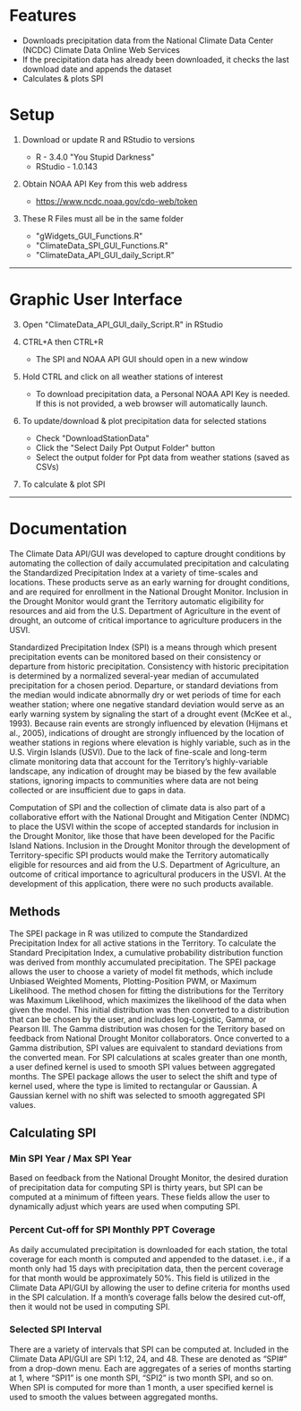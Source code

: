 # Features
* Downloads precipitation data from the National Climate Data Center (NCDC) Climate Data Online Web Services
* If the precipitation data has already been downloaded, it checks the last download date and appends the dataset
* Calculates & plots SPI

# Setup
01) Download or update R and RStudio to versions
	* R - 3.4.0 "You Stupid Darkness" 
	* RStudio - 1.0.143

02) Obtain NOAA API Key from this web address
	* https://www.ncdc.noaa.gov/cdo-web/token

03) These R Files must all be in the same folder
	* "gWidgets_GUI_Functions.R"
	* "ClimateData_SPI_GUI_Functions.R"
	* "ClimateData_API_GUI_daily_Script.R"

***********************************************************
# Graphic User Interface
03) Open "ClimateData_API_GUI_daily_Script.R" in RStudio

04) CTRL+A then CTRL+R
	* The SPI and NOAA API GUI should open in a new window

05) Hold CTRL and click on all weather stations of interest
	* To download precipitation data, a Personal NOAA API Key is needed. If this is not provided, a web browser will automatically launch.

06) To update/download & plot precipitation data for selected stations
	* Check "DownloadStationData" 
	* Click the "Select Daily Ppt Output Folder" button
	* Select the output folder for Ppt data from weather stations (saved as CSVs)

08) To calculate & plot SPI 
***********************************************************
# Documentation
The Climate Data API/GUI was developed to capture drought conditions by automating the collection of daily accumulated precipitation and calculating the 
Standardized Precipitation Index at a variety of time-scales and locations. These products serve as an early warning for drought conditions, and are required 
for enrollment in the National Drought Monitor. Inclusion in the Drought Monitor would grant the Territory automatic eligibility for resources and aid from the 
U.S. Department of Agriculture in the event of drought, an outcome of critical importance to agriculture producers in the USVI.

Standardized Precipitation Index (SPI) is a means through which present precipitation events can be monitored based on their consistency or departure from historic 
precipitation. Consistency with historic precipitation is determined by a normalized several-year median of accumulated precipitation for a chosen period. Departure, 
or standard deviations from the median would indicate abnormally dry or wet periods of time for each weather station; where one negative standard deviation would serve 
as an early warning system by signaling the start of a drought event (McKee et al., 1993). Because rain events are strongly influenced by elevation (Hijmans et al., 2005), 
indications of drought are strongly influenced by the location of weather stations in regions where elevation is highly variable, such as in the U.S. Virgin Islands (USVI). 
Due to the lack of fine-scale and long-term climate monitoring data that account for the Territory’s highly-variable landscape, any indication of drought may be biased by 
the few available stations, ignoring impacts to communities where data are not being collected or are insufficient due to gaps in data.

Computation of SPI and the collection of climate data is also part of a collaborative effort with the National Drought and Mitigation Center (NDMC) to place the USVI within 
the scope of accepted standards for inclusion in the Drought Monitor, like those that have been developed for the Pacific Island Nations. Inclusion in the Drought Monitor 
through the development of Territory-specific SPI products would make the Territory automatically eligible for resources and aid from the U.S. Department of Agriculture, an 
outcome of critical importance to agricultural producers in the USVI. At the development of this application, there were no such products available.  

## Methods
The SPEI package in R was utilized to compute the Standardized Precipitation Index for all active stations in the Territory. To calculate the Standard Precipitation Index, 
a cumulative probability distribution function was derived from monthly accumulated precipitation. The SPEI package allows the user to choose a variety of model fit methods, 
which include Unbiased Weighted Moments, Plotting-Position PWM, or Maximum Likelihood. The method chosen for fitting the distributions for the Territory was Maximum Likelihood, 
which maximizes the likelihood of the data when given the model. This initial distribution was then converted to a distribution that can be chosen by the user, and includes 
log-Logistic, Gamma, or Pearson III. The Gamma distribution was chosen for the Territory based on feedback from National Drought Monitor collaborators. Once converted to a Gamma 
distribution, SPI values are equivalent to standard deviations from the converted mean.  For SPI calculations at scales greater than one month, a user defined kernel is used to 
smooth SPI values between aggregated months. The SPEI package allows the user to select the shift and type of kernel used, where the type is limited to rectangular or Gaussian. 
A Gaussian kernel with no shift was selected to smooth aggregated SPI values.

## Calculating SPI
### Min SPI Year / Max SPI Year
Based on feedback from the National Drought Monitor, the desired duration of precipitation data for computing SPI is thirty years, but SPI can be computed at a minimum of fifteen years. 
These fields allow the user to dynamically adjust which years are used when computing SPI. 
### Percent Cut-off for SPI Monthly PPT Coverage
As daily accumulated precipitation is downloaded for each station, the total coverage for each month is computed and appended to the dataset. i.e., if a month only had 15 days with 
precipitation data, then the percent coverage for that month would be approximately 50%. This field is utilized in the Climate Data API/GUI by allowing the user to define criteria for 
months used in the SPI calculation. If a month’s coverage falls below the desired cut-off, then it would not be used in computing SPI.
### Selected SPI Interval
There are a variety of intervals that SPI can be computed at. Included in the Climate Data API/GUI are SPI 1:12, 24, and 48. These are denoted as “SPI#” from a drop-down menu. Each 
are aggregates of a series of months starting at 1, where “SPI1” is one month SPI, “SPI2” is two month SPI, and so on. When SPI is computed for more than 1 month, a user specified kernel 
is used to smooth the values between aggregated months.   
